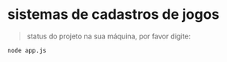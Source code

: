 # sistemas de cadastros de jogos

>status do projeto na sua máquina, por favor digite:
```
node app.js
```
